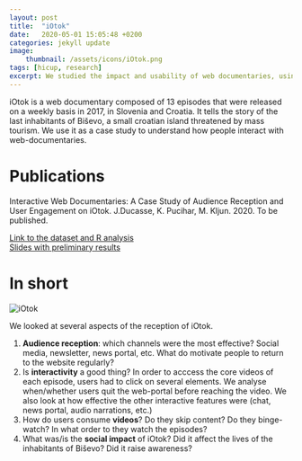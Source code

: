```yaml
---
layout: post
title:  "iOtok"
date:   2020-05-01 15:05:48 +0200
categories: jekyll update
image: 
    thumbnail: /assets/icons/iOtok.png
tags: [hicup, research]
excerpt: We studied the impact and usability of web documentaries, using iOtok as a case study.
---
```


iOtok is a web documentary composed of 13 episodes that were released on a weekly basis in 2017, in Slovenia and Croatia. It tells the story of the last inhabitants of Biševo, a small croatian island threatened by mass tourism. We use it as a case study to understand how people interact with web-documentaries.

# Publications 
Interactive Web Documentaries: A Case Study of Audience Reception and User Engagement on iOtok. J.Ducasse, K. Pucihar, M. Kljun. 2020. To be published. 

[Link to the dataset and R analysis](https://osf.io/4wjmz/)  
[Slides with preliminary results](/assets/pdf/iOtok-preliminary.pptx)

# In short

![iOtok](/assets/posts/iOtok.png)

We looked at several aspects of the reception of iOtok.
1. **Audience reception**: which channels were the most effective? Social media, newsletter, news portal, etc. What do motivate people to return to the website regularly?
2. Is **interactivity** a good thing? In order to acccess the core videos of each episode, users had to click on several elements. We analyse when/whether users quit the web-portal before reaching the video. We also look at how effective the other interactive features were (chat, news portal, audio narrations, etc.)
3. How do users consume **videos**? Do they skip content? Do they binge-watch? In what order to they watch the episodes?
4. What was/is the **social impact** of iOtok? Did it affect the lives of the inhabitants of Biševo? Did it raise awareness? 